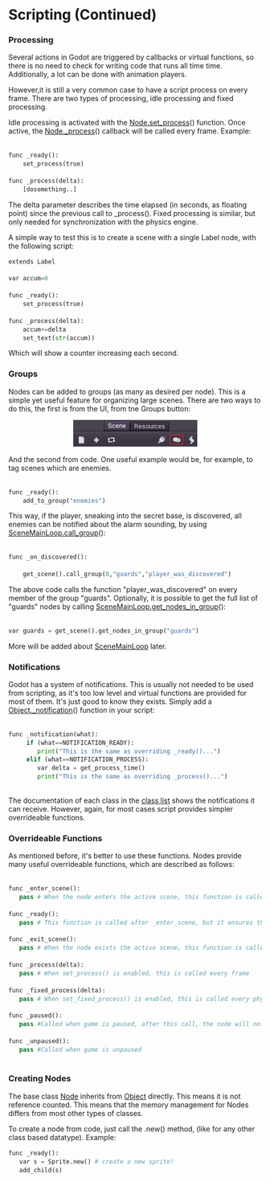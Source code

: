 # Scripting (Continued)

### Processing

Several actions in Godot are triggered by callbacks or virtual functions, so there is no need to check for writing code that runs all time time. Additionally, a lot can be done with animation players.

However,it is still a very common case to have a script process on every frame. There are two types of processing, idle processing and fixed processing.

Idle processing is activated with the [Node.set_process](class_node#set_process)() function. Once active, the [Node._process](class_node#set_process)() callback will be called every frame. Example:

```python

func _ready():
	set_process(true)

func _process(delta):
	[dosomething..]

```
The delta parameter describes the time elapsed (in seconds, as floating point) since the previous call to _process().
Fixed processing is similar, but only needed for synchronization with the physics engine.

A simple way to test this is to create a scene with a single Label node, with the following script:

```python 
extends Label

var accum=0

func _ready():
	set_process(true)

func _process(delta):
	accum+=delta
	set_text(str(accum))

```

Which will show a counter increasing each second.

### Groups

Nodes can be added to groups (as many as desired per node). This is a simple yet useful feature for organizing large scenes. There are two ways to do this, the first is from the UI, from tne Groups button:

<p align="center"><img src="images/groups.png"></p>

And the second from code. One useful example would be, for example, to tag scenes which are enemies. 

```python 

func _ready():
	add_to_group("enemies")

```

This way, if the player, sneaking into the secret base, is discovered, all enemies can be notified about the alarm sounding, by using [SceneMainLoop.call_group](class_scenemainloop#call_group)():

```python 

func _on_discovered():

	get_scene().call_group(0,"guards","player_was_discovered")

```

The above code calls the function "player_was_discovered" on every member of the group "guards".
Optionally, it is possible to get the full list of "guards" nodes by calling [SceneMainLoop.get_nodes_in_group](class_scenemainloop#get_nodes_in_group)():

```python

var guards = get_scene().get_nodes_in_group("guards")

```

More will be added about [SceneMainLoop](class_scenemainloop) later.


### Notifications

Godot has a system of notifications. This is usually not needed to be used from scripting, as it's too low level and virtual functions are provided for most of them. It's just good to know they exists. Simply add a [Object._notification](class_object#_notification)() function in your script:

```python

func _notification(what):
     if (what==NOTIFICATION_READY):
        print("This is the same as overriding _ready()...")
     elif (what==NOTIFICATION_PROCESS):     
        var delta = get_process_time()
        print("This is the same as overriding _process()...")
        
```

The documentation of each class in the [class list](class_class_list) shows the notifications it can receive. However, again, for most cases script provides simpler overrideable functions.

### Overrideable Functions

As mentioned before, it's better to use these functions. Nodes provide many useful overrideable functions, which are described as follows:

```python

func _enter_scene():
   pass # When the node enters the active scene, this function is called. Children nodes have not entered the active scene yet. In general, it's better to use _ready() for most cases.

func _ready():
   pass # This function is called after _enter_scene, but it ensures that all children nodes have also entered the active scene, and they are all functional.
   
func _exit_scene():
   pass # When the node exists the active scene, this function is called. Children nodes have all exited the active scene at this point.
   
func _process(delta):
   pass # When set_process() is enabled, this is called every frame

func _fixed_process(delta):
   pass # When set_fixed_process() is enabled, this is called every physics frame
   
func _paused():
   pass #Called when game is paused, after this call, the node will not receive any more process callbacks
   
func _unpaused():
   pass #Called when game is unpaused   
   
```

### Creating Nodes

The base class [Node](class_node) inherits from [Object](class_object) directly. This means it is not reference counted. This means that the memory management for Nodes differs from most other types of classes.

To create a node from code, just call the .new() method, (like for any other class based datatype). Example:
```python
func _ready():
   var s = Sprite.new() # create a new sprite!
   add_child(s)
```


